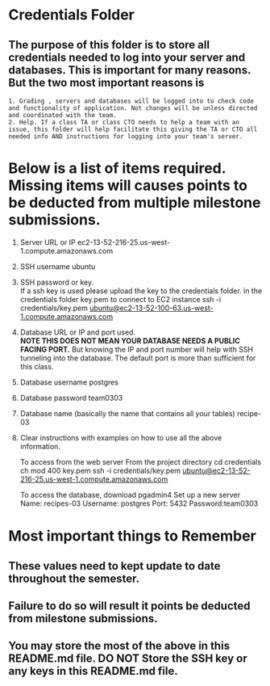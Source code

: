 # Credentials Folder

## The purpose of this folder is to store all credentials needed to log into your server and databases. This is important for many reasons. But the two most important reasons is
    1. Grading , servers and databases will be logged into to check code and functionality of application. Not changes will be unless directed and coordinated with the team.
    2. Help. If a class TA or class CTO needs to help a team with an issue, this folder will help facilitate this giving the TA or CTO all needed info AND instructions for logging into your team's server. 


# Below is a list of items required. Missing items will causes points to be deducted from multiple milestone submissions.

1. Server URL or IP ec2-13-52-216-25.us-west-1.compute.amazonaws.com
2. SSH username ubuntu
3. SSH password or key.
    <br> If a ssh key is used please upload the key to the credentials folder.
    in the credentials folder key.pem
    to connect to EC2 instance ssh -i credentials/key.pem ubuntu@ec2-13-52-100-63.us-west-1.compute.amazonaws.com
4. Database URL or IP and port used.
    <br><strong> NOTE THIS DOES NOT MEAN YOUR DATABASE NEEDS A PUBLIC FACING PORT.</strong> But knowing the IP and port number will help with SSH tunneling into the database. The default port is more than sufficient for this class.
5. Database username postgres
6. Database password team0303
7. Database name (basically the name that contains all your tables)
    recipe-03
8. Clear instructions with examples on how to use all the above information.
    
    To access from the web server
    From the project directory 
    cd credentials
    ch mod 400 key.pem
    ssh -i credentials/key.pem ubuntu@ec2-13-52-216-25.us-west-1.compute.amazonaws.com

    To access the database, download pgadmin4
    Set up a new server
    Name: recipes-03
    Username: postgres 
    Port: 5432
    Password:team0303

# Most important things to Remember
## These values need to kept update to date throughout the semester. <br>
## <strong>Failure to do so will result it points be deducted from milestone submissions.</strong><br>
## You may store the most of the above in this README.md file. DO NOT Store the SSH key or any keys in this README.md file.
